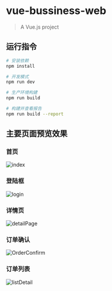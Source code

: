 # vue-bussiness-web

> A Vue.js project

## 运行指令

``` bash
# 安装依赖
npm install

# 开发模式
npm run dev

# 生产环境构建
npm run build

# 构建并查看报告
npm run build --report
```

## 主要页面预览效果

### 首页

![index](http://p16zd0h1i.bkt.clouddn.com/vue-bussiness-web/index.jpg)

### 登陆框

![login](http://p16zd0h1i.bkt.clouddn.com/vue-bussiness-web/login.jpg)

### 详情页

![detailPage](http://p16zd0h1i.bkt.clouddn.com/vue-bussiness-web/detailPage.jpg)

### 订单确认

![OrderConfirm](http://p16zd0h1i.bkt.clouddn.com/vue-bussiness-web/orderConfirm.jpg)

### 订单列表

![listDetail](http://p16zd0h1i.bkt.clouddn.com/vue-bussiness-web/listDetail.jpg)

